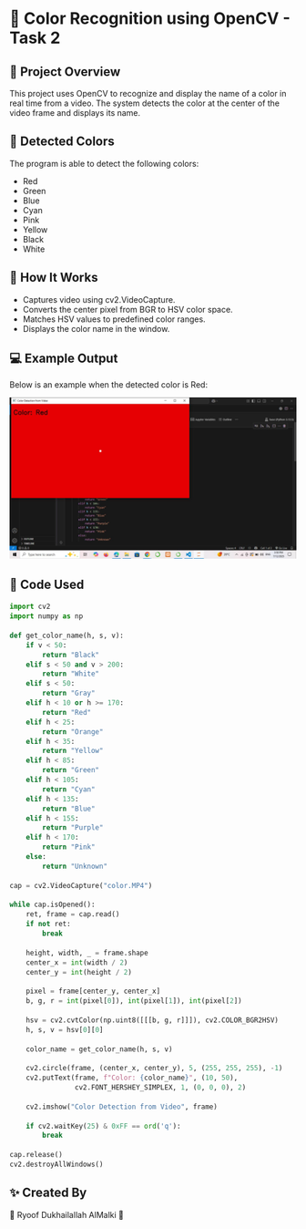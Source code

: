  # 🎨 Color Recognition using OpenCV - Task 2

## 📌 Project Overview
This project uses OpenCV to recognize and display the name of a color in real time from a video. The system detects the color at the center of the video frame and displays its name.

## 🧪 Detected Colors
The program is able to detect the following colors:
- Red
- Green
- Blue
- Cyan
- Pink
- Yellow
- Black
- White

## 🧠 How It Works
- Captures video using cv2.VideoCapture.
- Converts the center pixel from BGR to HSV color space.
- Matches HSV values to predefined color ranges.
- Displays the color name in the window.

## 💻 Example Output
Below is an example when the detected color is Red:

![Example Red Detection](IMG_5985.jpeg)

## 🧾 Code Used
```python
import cv2
import numpy as np

def get_color_name(h, s, v):
    if v < 50:
        return "Black"
    elif s < 50 and v > 200:
        return "White"
    elif s < 50:
        return "Gray"
    elif h < 10 or h >= 170:
        return "Red"
    elif h < 25:
        return "Orange"
    elif h < 35:
        return "Yellow"
    elif h < 85:
        return "Green"
    elif h < 105:
        return "Cyan"
    elif h < 135:
        return "Blue"
    elif h < 155:
        return "Purple"
    elif h < 170:
        return "Pink"
    else:
        return "Unknown"

cap = cv2.VideoCapture("color.MP4")

while cap.isOpened():
    ret, frame = cap.read()
    if not ret:
        break

    height, width, _ = frame.shape
    center_x = int(width / 2)
    center_y = int(height / 2)

    pixel = frame[center_y, center_x]
    b, g, r = int(pixel[0]), int(pixel[1]), int(pixel[2])

    hsv = cv2.cvtColor(np.uint8([[[b, g, r]]]), cv2.COLOR_BGR2HSV)
    h, s, v = hsv[0][0]

    color_name = get_color_name(h, s, v)

    cv2.circle(frame, (center_x, center_y), 5, (255, 255, 255), -1)
    cv2.putText(frame, f"Color: {color_name}", (10, 50),
                cv2.FONT_HERSHEY_SIMPLEX, 1, (0, 0, 0), 2)

    cv2.imshow("Color Detection from Video", frame)

    if cv2.waitKey(25) & 0xFF == ord('q'):
        break

cap.release()
cv2.destroyAllWindows()
```

## ✨ Created By
🌷 Ryoof Dukhailallah AlMalki 🌷
